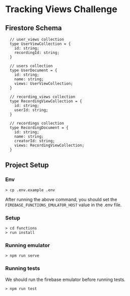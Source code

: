# Tracking Views Challenge

## Firestore Schema

```
  // user_views collection
  type UserViewCollection = {
    id: string;
    recordingId: string;
  }

  // users collection
  type UserDocument = {
    id: string;
    name: string;
    views: UserViewCollection;
  }

  // recording_views collection
  type RecordingViewCollection = {
    id: string;
    userId: string;
  }

  // recordings collection
  type RecordingDocument = {
    id: string;
    name: string;
    creatorId: string;
    views: RecordingViewCollection;
  }
```

## Project Setup

### Env
```
> cp .env.example .env
```
After running the above command, you should set the ```FIREBASE_FUNCTIONS_EMULATOR_HOST``` value in the .env file.

### Setup
```
> cd functions
> run install
```
### Running emulator

```
> npm run serve
```

### Running tests

We should run the firebase emulator before running tests.
```
> npm run test
```

